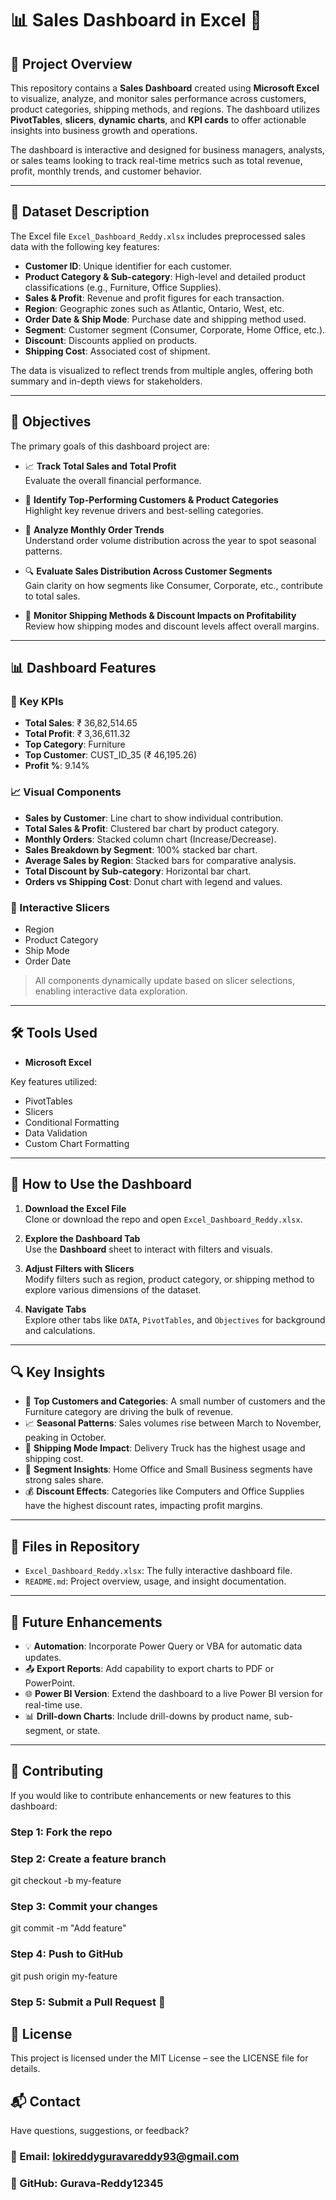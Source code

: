 # 📊 Sales Dashboard in Excel 🧾

## 🚀 Project Overview

This repository contains a **Sales Dashboard** created using **Microsoft Excel** to visualize, analyze, and monitor sales performance across customers, product categories, shipping methods, and regions. The dashboard utilizes **PivotTables**, **slicers**, **dynamic charts**, and **KPI cards** to offer actionable insights into business growth and operations.

The dashboard is interactive and designed for business managers, analysts, or sales teams looking to track real-time metrics such as total revenue, profit, monthly trends, and customer behavior.

---

## 📂 Dataset Description

The Excel file `Excel_Dashboard_Reddy.xlsx` includes preprocessed sales data with the following key features:

- **Customer ID**: Unique identifier for each customer.
- **Product Category & Sub-category**: High-level and detailed product classifications (e.g., Furniture, Office Supplies).
- **Sales & Profit**: Revenue and profit figures for each transaction.
- **Region**: Geographic zones such as Atlantic, Ontario, West, etc.
- **Order Date & Ship Mode**: Purchase date and shipping method used.
- **Segment**: Customer segment (Consumer, Corporate, Home Office, etc.).
- **Discount**: Discounts applied on products.
- **Shipping Cost**: Associated cost of shipment.

The data is visualized to reflect trends from multiple angles, offering both summary and in-depth views for stakeholders.

---

## 🎯 Objectives

The primary goals of this dashboard project are:

- 📈 **Track Total Sales and Total Profit**  
  Evaluate the overall financial performance.

- 🏅 **Identify Top-Performing Customers & Product Categories**  
  Highlight key revenue drivers and best-selling categories.

- 📆 **Analyze Monthly Order Trends**  
  Understand order volume distribution across the year to spot seasonal patterns.

- 🔍 **Evaluate Sales Distribution Across Customer Segments**  
  Gain clarity on how segments like Consumer, Corporate, etc., contribute to total sales.

- 🚚 **Monitor Shipping Methods & Discount Impacts on Profitability**  
  Review how shipping modes and discount levels affect overall margins.

---

## 📊 Dashboard Features

### 🔢 Key KPIs

- **Total Sales**: ₹ 36,82,514.65  
- **Total Profit**: ₹ 3,36,611.32  
- **Top Category**: Furniture  
- **Top Customer**: CUST_ID_35 (₹ 46,195.26)  
- **Profit %**: 9.14%

### 📈 Visual Components

- **Sales by Customer**: Line chart to show individual contribution.
- **Total Sales & Profit**: Clustered bar chart by product category.
- **Monthly Orders**: Stacked column chart (Increase/Decrease).
- **Sales Breakdown by Segment**: 100% stacked bar chart.
- **Average Sales by Region**: Stacked bars for comparative analysis.
- **Total Discount by Sub-category**: Horizontal bar chart.
- **Orders vs Shipping Cost**: Donut chart with legend and values.

### 🧭 Interactive Slicers

- Region
- Product Category
- Ship Mode
- Order Date

> All components dynamically update based on slicer selections, enabling interactive data exploration.

---

## 🛠️ Tools Used

- **Microsoft Excel**

Key features utilized:

- PivotTables  
- Slicers  
- Conditional Formatting  
- Data Validation  
- Custom Chart Formatting  

---

## 🧪 How to Use the Dashboard

1. **Download the Excel File**  
   Clone or download the repo and open `Excel_Dashboard_Reddy.xlsx`.

2. **Explore the Dashboard Tab**  
   Use the **Dashboard** sheet to interact with filters and visuals.

3. **Adjust Filters with Slicers**  
   Modify filters such as region, product category, or shipping method to explore various dimensions of the dataset.

4. **Navigate Tabs**  
   Explore other tabs like `DATA`, `PivotTables`, and `Objectives` for background and calculations.

---

## 🔍 Key Insights

- 📌 **Top Customers and Categories**: A small number of customers and the Furniture category are driving the bulk of revenue.
- 📈 **Seasonal Patterns**: Sales volumes rise between March to November, peaking in October.
- 🚚 **Shipping Mode Impact**: Delivery Truck has the highest usage and shipping cost.
- 🧾 **Segment Insights**: Home Office and Small Business segments have strong sales share.
- 💰 **Discount Effects**: Categories like Computers and Office Supplies have the highest discount rates, impacting profit margins.

---

## 📌 Files in Repository

- `Excel_Dashboard_Reddy.xlsx`: The fully interactive dashboard file.
- `README.md`: Project overview, usage, and insight documentation.

---

## 🔮 Future Enhancements

- 💡 **Automation**: Incorporate Power Query or VBA for automatic data updates.
- 📤 **Export Reports**: Add capability to export charts to PDF or PowerPoint.
- 🌐 **Power BI Version**: Extend the dashboard to a live Power BI version for real-time use.
- 📊 **Drill-down Charts**: Include drill-downs by product name, sub-segment, or state.

---

## 🤝 Contributing

If you would like to contribute enhancements or new features to this dashboard:


### Step 1: Fork the repo
### Step 2: Create a feature branch
git checkout -b my-feature

### Step 3: Commit your changes
git commit -m "Add feature"

### Step 4: Push to GitHub
git push origin my-feature

### Step 5: Submit a Pull Request 🚀


## 📜 License
This project is licensed under the MIT License – see the LICENSE file for details.

## 📬 Contact
Have questions, suggestions, or feedback?
### 📧 Email: lokireddyguravareddy93@gmail.com
### 🐙 GitHub: Gurava-Reddy12345



